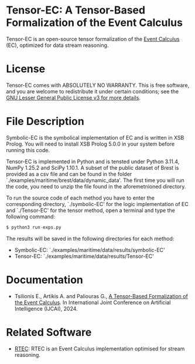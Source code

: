 # Tensor-EC: A Tensor-Based Formalization of the Event Calculus

Tensor-EC is an open-source tensor formalization of the [Event Calculus](https://en.wikipedia.org/wiki/Event_calculus) (EC), optimized for data stream reasoning.

# License

Tensor-EC comes with ABSOLUTELY NO WARRANTY. This is free software, and you are welcome to redistribute it under certain conditions; see the [GNU Lesser General Public License v3 for more details](http://www.gnu.org/licenses/lgpl-3.0.html).

# File Description

Symbolic-EC is the symbolical implementation of EC and is written in XSB Prolog. You will need to install XSB Prolog 5.0.0 in your system before running this code.

Tensor-EC is implemented in Python and is tensted under Python 3.11.4, NumPy 1.25.2 and SciPy 1.10.1. A subset of the public dataset of Brest is provided as a csv file and can be found in the folder `./examples/maritime/brest/data/dynamic_data'. The first time you will run the code, you need to unzip the file found in the aforemetnioned directory.

To run the source code of each method you have to enter the corresponding directory, \`./symbolic-EC' for the logic implementation of EC and `./Tensor-EC' for the tensor method, open a terminal and type the following command:

```python
$ python3 run-exps.py
```

The results will be saved in the following directories for each method:
- Symbolic-EC: `./examples/maritime/data/results/symbolic-EC'
- Tensor-EC: `./examples/maritime/data/results/Tensor-EC'

# Documentation

- Tsilionis E., Artikis A. and Paliouras G., [A Tensor-Based Formalization of the Event Calculus](https://cer.iit.demokritos.gr/publications/papers/2024/tensor-EC.pdf). In International Joint Conference on Artificial Intelligence (IJCAI), 2024.

# Related Software
- [RTEC](https://github.com/aartikis/RTEC): RTEC is an Event Calculus implementation optimised for stream reasoning.
